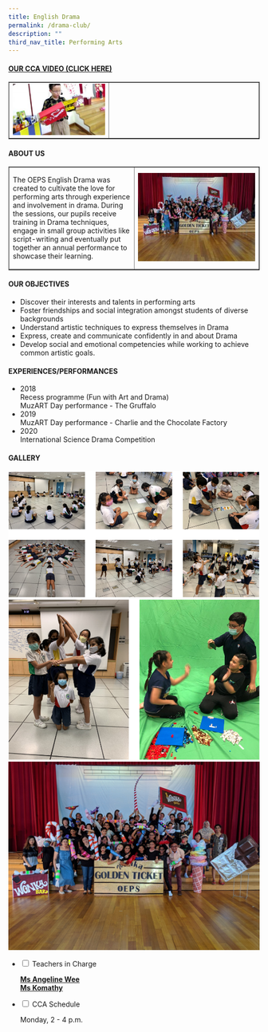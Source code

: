 ```yaml
---
title: English Drama
permalink: /drama-club/
description: ""
third_nav_title: Performing Arts
---
```

<h4><a title="Our CCA Video (Click here)" href="https://drive.google.com/file/d/12DVzz8Fgc9h9Rwi4NlxKWU_Nt_wHCOby/view?usp=sharing" target="_blank" rel="noopener">OUR CCA VIDEO (CLICK HERE)</a></h4>
<table style="border-collapse: collapse; width: 100%;" border="1">
<tbody>
<tr>
<td style="width: 40%;"><a href="https://drive.google.com/file/d/12DVzz8Fgc9h9Rwi4NlxKWU_Nt_wHCOby/view?usp=sharing"><img src="/images/ed1.jpg"></a></td>
<td style="width: 60%;">&nbsp;</td>
</tr>
</tbody>
</table>
<h4><strong>ABOUT US</strong></h4>
<table style="border-collapse: collapse; width: 100%;" border="1">
<tbody>
<tr>
<td style="width: 50%;"><p>The OEPS English Drama was created to cultivate the love for performing arts through experience and involvement in drama. During the sessions, our pupils receive training in Drama techniques, engage in small group activities like script-writing and eventually put together an annual performance to showcase their learning.</p></td>
<td style="width: 50%;"><img src="/images/ed2.jpeg"></td>
</tr>
</tbody>
</table>
<h4><strong>OUR OBJECTIVES</strong></h4>
<ul>
<li>Discover their interests and talents in performing arts</li>
<li>Foster friendships and social integration amongst students of diverse backgrounds</li>
<li>Understand artistic techniques to express themselves in Drama&nbsp;</li>
<li>Express, create and communicate confidently in and about Drama</li>
<li>Develop social and emotional competencies while working to achieve common artistic goals.</li>
</ul>
<h4><strong>EXPERIENCES/PERFORMANCES</strong></h4>
<ul>
<li>2018<br />Recess programme (Fun with Art and Drama)<br />MuzART Day performance - The Gruffalo</li>
<li>2019<br />MuzART Day performance - Charlie and the Chocolate Factory</li>
<li>2020<br />International Science Drama Competition</li>
</ul>
<h4><strong>GALLERY</strong></h4>
<img src="/images/ed3.png"><br>
<img src="/images/ed4.png"><br>
<img src="/images/ed5.jpg">
<ul class="jekyllcodex_accordion">
<li><input id="accordion1" type="checkbox" /> <label for="accordion1">Teachers in Charge</label>
<div>
<p><u><strong>Ms Angeline Wee<br />Ms Komathy</strong></u></p>
</div>
</li>
<li><input id="accordion2" type="checkbox" /> <label for="accordion2">CCA Schedule</label>
<div>
<p>Monday, 2 - 4 p.m.</p>
</div>
</li>
</ul>